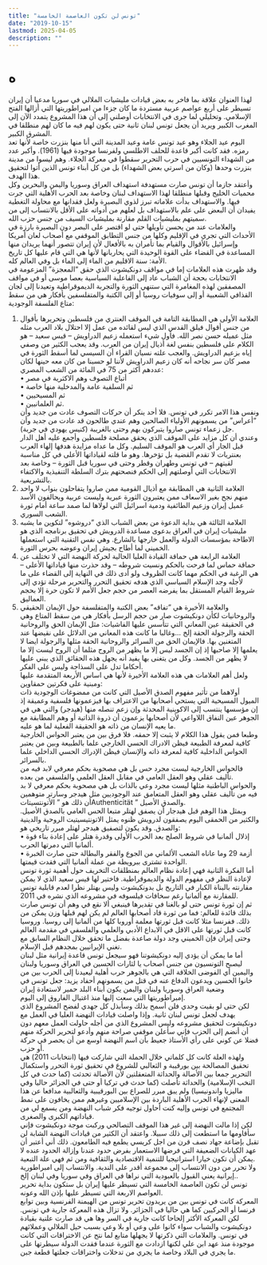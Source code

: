 ```yaml
---
title: "تونس لن تكون العاصمة الخامسة"
date: "2019-10-15"
lastmod: 2025-04-05
description: ""
---
```

# **ه**

لهذا العنوان علاقة بما فاخر به بعض قيادات مليشيات الملالي في سوريا مدعيا أن إيران تسيطر على أربع عواصم عربية مستردة ما كان جزءا من امبراطوريتها التي أزالها الفتح الإسلامي. وتحليلي لما جرى في الانتخابات أوصلني إلى أن هذا المشروع يتمدد الآن إلى المغرب الكبير ويريد أن يجعل تونس لبنان ثانية حتى يكون لهم فيه ما كان لهم منطلقا في المشرق الكبير.  
اليوم عيد الجلاء وهو عيد تونس عامة وعيد المدينة التي أنا منها بنزرت خاصة لأنها تعد رمزه. فقد كانت أكبر قاعدة للحلف الاطلسي ولفرنسا موجودة فيها (1961). وأكبر عدد من الشهداء التونسيين في حرب التحرير سقطوا في معركة الجلاء. وهم ليسوا من مدينة بنزرت وحدها (وكان من اسرتي بعض الشهداء) بل من كل أبناء تونس الذين أتوا لتحقيق هذا الهدف.  
وأعتقد جازما أن تونس صارت مستهدفة استهداف العراق وسوريا واليمن والبحرين وكل محميات الخليج وقبلها منطلقا لهذا الاستهداف لبنان وخاصة بعد الحرب الأهلية التي جرت فيها. والاستهداف بدأت علاماته تبرز لذوي البصيرة ولعل فقدانها مع محاولة التغطية يفيدان أن البعض على علم بالاستهداف بل لعلهم من أدواته على الأقل بالانتساب إلى من سميتهم بمليشيات القلم مقارنة بمليشيات السيف من جنس حزب الله.  
والعلامات عند من يحسن تأويلها حتى لو اقتصر على البصر دون البصيرة بارزة في الأحداث التي تجري في الإقليم وكلها من جنس التطابق الموقفي مع أصحاب لعان أمريكا وإسرائيل بالأقوال والقيام بما تأمران به بالأفعال لأن إيران تتصور أنهما يريدان منها المساعدة في القضاء على القوة الوحيدة التي يحاربانها لأنها هي التي قام عليها كل تاريخ الأمة: سنة الاقليم من الماء إلى الماء بل وفي العالم كله.  
وقد ظهرت هذه العلامات إما في مواقف دونكيشوت الذي حقق “المعجزة” المزعومة في الانتخابات بحجة أن الشباب عاد إلى الفاعلية السياسية بعصا موسى أو في مواقف المصفقين لهذه المغامرة التي ستنهي الثورة والتجربة الديموقراطية وتعيدنا إلى لجان القذافي الشعبية أو إلى سوفيات روسيا أو إلى الكتبة والمتفلسفين بأفكار هي من سقط متاع الفلسفة الوجودية:  
1. العلامة الأولى هي المطابقة التامة في الموقف العنتري من فلسطين وتحريرها بأقوال من جنس أقوال فيلق القدس الذي ليس لقائده من عمل إلا احتلال بلاد العرب مثله مثل عميله حسن نصر الله. فأول شيء استعمله زعيم الدراويش – قيس سعيد – هو الكلام على فلسطين بنفس لغة أذيال إيران من العرب. وقد يعجب الكثير من وصفي إياه بزعيم الدراويش. والعجب علته نسيان القراء أن السيسي لما أسقط الثورة في مصر كان سر نجاحه أنه كان زعيم الدراويش لأننا لو حسبنا من كان معه حينها لكان عددهم أكثر من 75 في المائة من الشعب المصري:  
• أتباع التصوف وهم الاكثرية في مصر  
• ثم السلفية عامة والمدخلية منها خاصة  
• ثم المسيحيين  
• ثم العلمانيين.  
ونفس هذا الامر تكرر في تونس. فلا أحد ينكر أن حركات التصوف عادت من جديد وأن “أعراس” من يسمونهم الأولياء الصالحين وهم عندي طالحون قد عادت من جديد وأن جل زعماء تونس صاروا يتبركون بهم وحتى بالغريبة (كنيس يهودي في جربة).  
وعندي أن كل مزايد على الموقف الذي يحقق مصلحة فلسطين وأجمع عليه أهل الدار قبل الجار أي العرب هو الموقف السليم. وكل ما عداه مزايدة هدفها إلهاء العرب بعنتريات لا تقدم القضية بل تؤخرها. وهو ما قلته لقياداتها الأعلى في كل مناسبة لقيتهم – في تونس وطهران وقطر وحتى في سوريا قبل الثورة – وخاصة بعد الانتخابات التي أوصلتهم إلى الحكم فنصحتهم بترك السلطة التنفيذية والاكتفاء بالتشريعية.  
2. العلامة الثانية هي المطابقة مع أذيال القومية ممن صاروا يتفاحلون بنواب لا واحد منهم نجح بغير الاسعاف ممن يعتبرون الثورة عبرية وليست عربية ويحالفون الأسد عميل إيران وزعيم الطائفية ودمية اسرائيل التي لولاها لما صمد ساعة أمام ثورة الشعب السوري.  
3. العلامة الثالثة هي بداية الدعوة من بعض الشباب الذي “دروشوه” لتكوين ما يشبه مليشيات إيران في العراق بدعوى مساعدة الدرويش في تحقيق برنامجه الذي هو الاطاحة بمؤسسات الدولة والعمل خارجها بالشارع. وهي نفس التقنية التي استعملها الخميني لما أطاح بجيش إيران وعوضه بحرس الثورة.  
4. العلامة الرابعة هي حماقة القيادة العليا الحالية لحركة النهضة التي لا تختلف عن حماقة حماس لما فرحت بالحكم ونسيت شروطه – وقد حذرت منها قياداتها الأعلى – هي الرغبة في الحكم مهما كانت الظروف ولو أدى ذلك في النهاية إلى القضاء على ما لأجله وجد الإسلام السياسي الذي هدفه تحقيق التحرر والتحرير مرحلة تؤدي إلى شروط القيام المستقل بما يفرضه العصر من حجم جعل الأمم لا تكون حرة إلا بحجم العماليق.  
5. والعلامة الأخيرة هي “تفاقه” بعض الكتبة والمتفلسفة حول الإيمان الحقيقي والروحانيات لكأن دونكيشوت صار من حجم الرسل بأفكار هي من سقط المتاع وهي في الحقيقة عين المعاني التي تتأسس عليها الفاشيات: مثل الإيمان الحق والروحانية الحقة والرجولة الحقة إلخ …وغالبا ما كانت هذه المعاني من الدلائل على نقيضها عند المتغنين بها. فالإيمان الحق من السرائر والروحانية الحقة مثلها والرجولة ايضا لا يعلمها إلا صاحبها إذ إن الجسد ليس إلا ما يظهر من الروح مثلما أن الروح ليست إلا ما لا يظهر من الجسد. وكل من يتغنى بها يفيد أنه يجهل هذه الحقائق الذي يبني عليها أحكاما تدل على السذاجة وليس على الفكر.  
ولعل أهم العلامات هي هذه العلامة الأخيرة لأنها هي اساس الأربعة المتقدمة عليها ومبنية على فكرتين حمقاوين:  
أولاهما من تأثير مفهوم الصدق الأصيل التي كانت من ممضوغات الوجودية ذات الميول المسيحية التي يستحي أصحابها من الاعتراف بها فيزعمونها فلسفية وعميقة إذ إن مؤسسها ينتسب إلى الاكوينية المحدثة وإن زعم تنصله منها (هيدجر) والتي هي في الجوهر عين النفاق اللاواعي لأن أصحابها يزعمون أن ذروة الذاتية أو وهم المطابقة مع ما يعيه الإنسان من ذاته هو الحقيقة الفعلية لما هو عليه.  
وطبعا فمن يقول هذا الكلام لا يثبت إلا حمقه. فلا فرق بين من يعتبر الحواس الخارجية كافية لمعرفة الطبيعة فيظن الادراك الحسي الخارجي علما بالطبيعة وبين من يعتبر الحواس الداخلية كافية لمعرفة ذاته والإنسان فيظن الإدراك الحسي الداخلي علما بالسرائر.  
فالحواس الخارجية ليست مجرد حس بل هي مصحوبة بحكم معرفي لابد فيه من تأليف عقلي وهو العقل العامي في مقابل العقل العلمي والفلسفي من بعده.  
والحواس الباطنية مثلها ليست مجرد وعي بالذات بل هي مصحوبة بحكم معرفي لا بد فيه من تأليف عقلي وهو العقل المتعامق عند الوجوديين مثل هيدجر وسارتر متوهمين أن ذلك هو ” الأتونتسيتاتAuthenticität ” والصدق الأصيل.  
وبمثل هذا الوهم قبل هيدجار أن يصفق لهتلر متبعا الحس العامي بالصدق الأصيل. والكثير من الحمقى اليوم يصفقون لدرويش ظنوه يمثل الاتونتيسيتيت الروحية والدينية والصدق. وقد يكون لتصفيق هيدجر لهتلر مبرر تاريخي هو:  
• إذلال ألمانيا في شروط الصلح بعد الحرب الأولى وقدرة هتلر على إعادة بناء قوة ألمانيا التي دمرتها الحرب.  
• أزمة 29 وما عاناه الشعب الألماني من الجوع والفقر والبطالة حتى صارت الخبرة الواحدة تشترى ببرويطة من عملة ألمانيا التي فقدت قيمتها.  
أما الفكرة الثانية فهي إعادة نظام العالم بمنطلقات التخريف حول أهمية ثورة تونس لإعادة النظر في مفهوم الدولة والديموقراطية. فاختير لها قيس سعيد الذي لا يمكن مقارنته بالبناة الكبار في التاريخ بل بدونكيشوت وليس بهتلر نظرا لعدم قابلية تونس للمقارنة مع ألمانيا رغم سخافات فيلسوفه في مشروعه الذي نشره في 2011.  
ثم إن ثورة تونس حتى لو بالغنا في تقديرها فينبغي ألا نقع في وهم أن تونس صارت بذلك قائدة للعالم: فما من ثورة قاد أصحابها العالم لم يكن لهم قبلها وزن يمكن من ذلك. ففرنسا مثلا كانت قبل ثورتها معلمة أوروبا كلها من ألمانيا إلى روسيا. وروسيا كانت قبل ثورتها على الاقل في الابداع الأدبي والعلمي والفلسفي في مقدمة العالم وحتى إيران فإن الخميني وجد دولة صاعدة بفضل ما تحقق خلال النظام السابق مع تغني الإيرانيين بمجدهم قبل الإسلام.  
أما ما يمكن أن يؤدي إليه دونكيشوتنا فهو سيجعل تونس قاعدة إيرانية مثل لبنان ليصبح التونسيون من جنس أصحاب يا لثارات الحسين في العراق وسوريا ولبنان واليمين أي الفوضى الخلاقة التي هي بالجوهر حرب أهلية ليعيدنا إلى الحرب بين من خانوا الحسين ويدعون الدفاع عنه في قتل من يسمونهم أحفاد يزيد: جعل تونس في وضعية العراق وسوريا ولبنان واليمن يكون أبناء البلد حمير لاستعادة إيران إمبراطوريتها التي سعت إليها منذ اغتيال الفاروق إلى اليوم.  
لكن حتى لو بقيت وحدي فلن أسمح بذلك وسأبذل كل جهدي لفضح المشروع الذي يهدف لجعل تونس لبنان ثانية. وإذا واصلت قيادات النهضة العليا في العمل مع دونكيشوت لتحقيق مشروعه وليس المشروع الذي من أجله حاولت العمل معهم دون أن أنضم إلى الحزب فإني سأعلن موقفي صراحة منهم وأدعو لتحرير الحركة منهم فضلا عن كوني على رأي الأستاذ جعيط بأن اسم النهضة أوسع من أن يحصر في حركة أو حزب.  
ولهذه العلة كانت كل كلماتي خلال الحملة التي شاركت فيها (انتخابات 2011) هي تحقيق المصالحة بين بورقيبة و الثعالبي للشروع في تحقيق ثورة التحرر واستكمال التحرير جمعا بين الأصالة والحداثة المتعقلتين لأن الأصالة تحدثت (كما حدث في كل النخب الإسلامية) والحداثة تأصلت (كما حدث في تركيا أو حتى في الجزائر حاليا وفي ماليزيا واندونيسيا) ولم يبق مبرر للصراع بين البورقيبية والثعالبية مدافعا عن هذا المعنى لإنهاء الحرب الأهلية الباردة بين الإسلاميين وغيرهم ممن يخافون على نمط المجتمع في تونس وإليه كنت أحاول توجيه فكر شباب النهضة ومن يسمع لي من قياداتهم الكبرى والصغرى.  
لكن إذا مالت النهضة إلى غير هذا الموقف التصالحي وركبت موجة دونكيشوت فإني سأقاومها ما استطعت إلى ذلك سبيلا. واعتقد أن الكثير من قيادات النهضة الشابة لن تقبل بإضاعة جهاد نصف قرن من اجل كريسي يطمع فيه الطامعون. ذلك أني أعتبر أن عهد الكيانات الضعيفة التي فرضها الاستعمار بفرض حدود عندنا وإزالة الحدود عنده لا يمكن أن تكون خيارا استراتيجيا للتنمية الاقتصادية والثقافية ومن ثم فهي علة التبعية.  
ولا تحرر من دون الانتساب إلى مجموعة أقدر على الندية. والانتساب إلى امبراطورية إيرانية يعني القبول بالعبودية التي نراها في العراق وفي سوريا وفي لبنان إلخ..  
تونس لن تكون العاصمة الخامسة التي تسيطر عليها إيران بل ستكون بداية تحرير العواصم الاربعة التي تسيطر عليها بإذن الله وعونه.  
المعركة كانت في تونس بين من يريدون تحرير تونس من الهيمنة الفرنسية وبين توابع فرنسا أو الحركيين كما هي حاليا في الجزائر. ولا تزال هذه المعركة جارية في تونس. لكن المعركة الأكثر إلحاحا كانت جارية في السر وها هي قد صارت علنية بقيادة دونكيشوت والشباب سواء كانوا على وعي أو بلا وعي بسبب حيل الملالي وعملائهم في تونس. والعلامات التي ذكرتها لا يجهلها متابع لما نتج عن الاختراقات التي كانت موجودة منذ عهد ابن علي لكنها ازدادت مع الثورة عندما فقدت الدولة سيطرتها على ما يجري في البلاد وخاصة ما يجري من تدخلات واختراقات جعلتها قطعة جبن.

###
